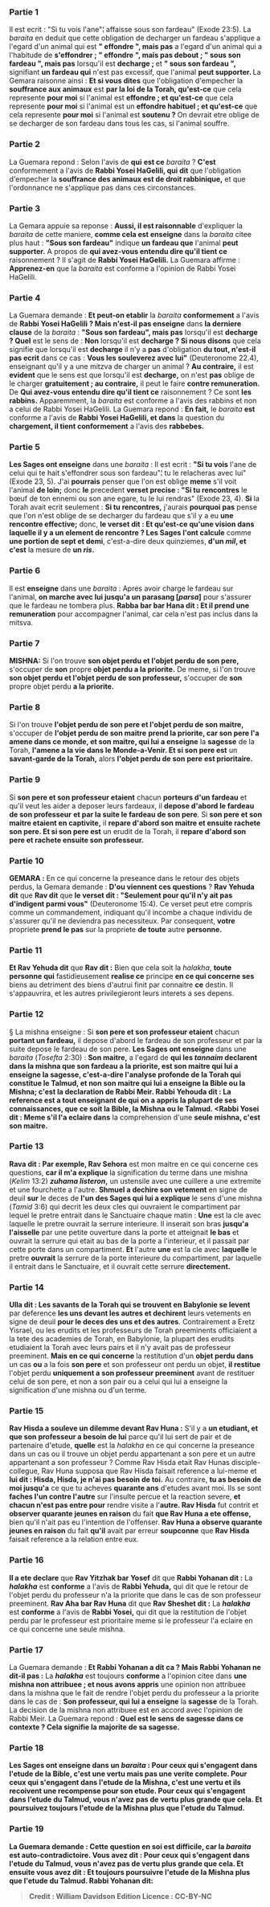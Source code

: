 
### Partie 1
Il est ecrit : "Si tu vois l'ane"¦ affaisse sous son fardeau" (Exode 23:5). La <i>baraita</i> en deduit que cette obligation de decharger un fardeau s'applique a l'egard d'un animal qui est <b>" effondre ", mais pas</b> a l'egard d'un animal qui a l'habitude de <b>s'effondrer ; " effondre ", mais pas debout ; " sous son fardeau ", mais pas</b> lorsqu'il est <b>decharge ; </b> et <b>" sous son fardeau ", </b> signifiant <b>un fardeau qui</b> n'est pas excessif, que l'animal <b>peut supporter. </b> La Gemara raisonne ainsi : <b>Et si vous dites</b> que l'obligation d'empecher la <b>souffrance aux animaux</b> est <b>par la loi de la Torah, qu'est-ce</b> que cela represente <b>pour moi</b> si l'animal est <b>effondre ; et qu'est-ce</b> que cela represente <b>pour moi</b> si l'animal est un <b>effondre habituel ; et qu'est-ce</b> que cela represente <b>pour moi</b> si l'animal est <b>soutenu ? </b> On devrait etre oblige de se decharger de son fardeau dans tous les cas, si l'animal souffre.

### Partie 2
La Guemara repond : Selon l'avis de <b>qui</b> <b>est ce</b> <i>baraita</i> ? <b>C'est</b> conformement a l'avis de <b>Rabbi Yosei HaGelili, qui dit</b> que l'obligation d'empecher la <b>souffrance des animaux est de droit rabbinique,</b> et que l'ordonnance ne s'applique pas dans ces circonstances.

### Partie 3
La Gemara appuie sa reponse : <b>Aussi, il est raisonnable</b> d'expliquer la <i>baraita</i> de cette maniere, <b>comme cela est enseigne</b> dans la <i>baraita</i> citee plus haut : <b>"Sous son fardeau"</b> indique <b>un fardeau que</b> l'animal <b>peut supporter.</b> A propos de <b>qui avez-vous entendu dire qu'il tient ce</b> raisonnement ? </b> Il s'agit de <b>Rabbi Yosei HaGelili.</b> La Guemara affirme : <b>Apprenez-en</b> que la <i>baraita</i> est conforme a l'opinion de Rabbi Yosei HaGelili.

### Partie 4
La Guemara demande : <b>Et peut-on etablir</b> la <i>baraita</i> <b>conformement</b> a l'avis de <b>Rabbi Yosei HaGelili ? Mais n'est-il pas enseigne</b> dans <b>la derniere clause</b> de la <i>baraita</i> : <b>"Sous son fardeau", mais pas</b> lorsqu'il est <b>decharge ? Quel</b> est le sens de : <b>Non</b> lorsqu'il est <b>decharge ? Si nous disons</b> que cela signifie que lorsqu'il est <b>decharge</b> il n'y a <b>pas</b> d'obligation <b>du tout, n'est-il pas ecrit</b> dans ce cas : <b>Vous les souleverez avec lui"</b> (Deuteronome 22.4), enseignant qu'il y a une mitzva de charger un animal ? <b>Au contraire,</b> il est <b>evident</b> que le sens est que lorsqu'il est <b>decharge,</b> on n'est <b>pas</b> oblige de le charger <b>gratuitement ; au contraire,</b> il peut le faire <b>contre remuneration. </b> De <b>Qui avez-vous entendu dire qu'il tient ce</b> raisonnement ? </b> Ce sont <b>les rabbins.</b> Apparemment, la <i>baraita</i> est conforme a l'avis des rabbins et non a celui de Rabbi Yosei HaGelili. La Guemara repond : <b>En fait,</b> le <i>baraita</i> <b>est</b> conforme a l'avis de <b>Rabbi Yosei HaGelili, et dans</b> la question du <b>chargement, il tient conformement</b> a l'avis des <b>rabbebes.</b>

### Partie 5
<b>Les Sages ont enseigne</b> dans une <i>baraita</i> : Il est ecrit : <b>"Si tu vois</b> l'ane de celui qui te hait s'effondrer sous son fardeau"¦ tu le relacheras avec lui" (Exode 23, 5). J'ai <b>pourrais</b> penser que l'on est oblige <b>meme</b> s'il voit l'animal <b>de loin;</b> donc <b>le</b> precedent <b>verset precise : "Si tu rencontres</b> le bœuf de ton ennemi ou son ane egare, tu le lui rendras" (Exode 23, 4). <b>Si</b> la Torah avait ecrit seulement : <b>Si tu rencontres,</b> j'aurais <b>pourquoi pas</b> pense que l'on n'est oblige de se decharger du fardeau que s'il y a eu <b>une rencontre effective;</b> donc, <b>le verset dit : Et qu'est-ce qu'une vision dans laquelle il y a un element de rencontre ? Les Sages l'ont calcule</b> comme <b>une portion de sept et demi</b>, c'est-a-dire deux quinziemes, <b>d'un <i>mil</i>, et c'est</b> la mesure de <b>un <i>ris</i>.</b>

### Partie 6
Il est <b>enseigne</b> dans une <i>baraita</i> : Apres avoir charge le fardeau sur l'animal, <b>on marche avec lui jusqu'a un parasang [<i>parsa</i>]</b> pour s'assurer que le fardeau ne tombera plus. <b>Rabba bar bar Hana dit : Et il prend une remuneration</b> pour accompagner l'animal, car cela n'est pas inclus dans la mitsva.

### Partie 7
<strong>MISHNA:</strong> Si l'on trouve <b>son objet perdu et l'objet perdu de son pere,</b> s'occuper de <b>son</b> propre <b>objet perdu a la priorite.</b> De meme, si l'on trouve <b>son objet perdu et l'objet perdu de son professeur,</b> s'occuper de <b>son</b> propre objet perdu <b>a la priorite.</b>

### Partie 8
Si l'on trouve <b>l'objet perdu de son pere et l'objet perdu de son maitre,</b> s'occuper de <b>l'objet perdu de son maitre</b> <b>prend la priorite, car son pere l'a amene dans ce monde, et son maitre, qui lui a enseigne</b> la <b>sagesse</b> de la Torah, <b>l'amene a la vie dans le Monde-a-Venir. Et si son pere est</b> un <b>savant-garde de la Torah,</b> alors <b>l'objet perdu de son pere</b> <b>est prioritaire.</b>

### Partie 9
Si <b>son pere et son professeur etaient</b> chacun <b>porteurs d'un fardeau</b> et qu'il veut les aider a deposer leurs fardeaux, il <b>depose d'abord le fardeau de son professeur</b> <b>et par la suite le fardeau de son pere</b>. Si <b>son pere et son maitre etaient en captivite,</b> il <b>repare d'abord son maitre et ensuite rachete son pere. Et si son pere est</b> un erudit de la Torah,</b> il <b>repare d'abord son pere et rachete ensuite son professeur.</b>

### Partie 10
<strong>GEMARA :</strong> En ce qui concerne la preseance dans le retour des objets perdus, la Gemara demande : <b>D'ou viennent ces questions</b> ? <b>Rav Yehuda dit</b> que <b>Rav dit</b> que <b>le verset dit : "Seulement pour qu'il n'y ait pas d'indigent parmi vous"</b> (Deuteronome 15:4). Ce verset peut etre compris comme un commandement, indiquant qu'il incombe a chaque individu de s'assurer qu'il ne deviendra pas necessiteux. Par consequent, <b>votre</b> propriete <b>prend le pas</b> sur la propriete <b>de toute</b> autre <b>personne.</b>

### Partie 11
<b>Et Rav Yehuda dit</b> que <b>Rav dit :</b> Bien que cela soit la <i>halakha</i>, <b>toute personne qui</b> fastidieusement <b>realise ce</b> principe <b>en ce qui concerne ses</b> biens au detriment des biens d'autrui</b> finit par</b> connaitre <b>ce</b> destin. Il s'appauvrira, et les autres privilegieront leurs interets a ses depens.

### Partie 12
§ La mishna enseigne : Si <b>son pere et son professeur etaient</b> chacun <b>portant un fardeau,</b> il depose d'abord le fardeau de son professeur et par la suite depose le fardeau de son pere. <b>Les Sages ont enseigne</b> dans une <i>baraita</i> (<i>Tosefta</i> 2:30) : <b>Son maitre,</b> a l'egard de <b>qui les <i>tannaim</i> <b>declarent</b> dans la mishna que son fardeau a la priorite, est <b>son maitre qui lui a enseigne la sagesse,</b> c'est-a-dire l'analyse profonde de la Torah qui constitue le Talmud, <b>et non son maitre qui lui a enseigne la Bible ou la Mishna;</b> c'est <b>la declaration de Rabbi Meir. Rabbi Yehouda dit :</b> La reference est a <b>tout enseignant</b> <b>de qui</b> on a appris <b>la plupart de ses connaissances,</b> que ce soit la Bible, la Mishna ou le Talmud. <Rabbi Yosei dit : Meme s'il l'a eclaire dans</b> la comprehension d'une <b>seule mishna, c'est son maitre.</b>

### Partie 13
<b>Rava dit : Par exemple, Rav Sehora</b> est mon maitre en ce qui concerne ces questions, <b>car il m'a explique</b> la signification du terme dans une mishna (<i>Kelim</i> 13:2) <b><i>zuhama listeron</i>,</b> un ustensile avec une cuillere a une extremite et une fourchette a l'autre. <b>Shmuel a dechire son vetement</b> en signe de deuil <b>sur</b> le deces de <b>l'un des Sages qui lui a explique</b> le sens d'une mishna (<i>Tamid</i> 3:6) qui decrit les deux cles qui ouvraient le compartiment par lequel le pretre entrait dans le Sanctuaire chaque matin : <b>Une</b> est la cle avec laquelle le pretre ouvrait la serrure interieure. Il inserait son bras <b>jusqu'a l'aisselle</b> par une petite ouverture dans la porte et atteignait <b>le bas</b> et ouvrait la serrure qui etait au bas de la porte a l'interieur, et il passait par cette porte dans un compartiment. <b>Et</b> l'autre <b>une</b> est la cle avec <b>laquelle</b> le pretre <b>ouvrait</b> la serrure de la porte interieure du compartiment, par laquelle il entrait dans le Sanctuaire, et il ouvrait cette serrure <b>directement.</b>

### Partie 14
<b>Ulla dit : Les savants de la Torah qui se trouvent en Babylonie se levent</b> par deference <b>les uns devant les autres et dechirent</b> leurs vetements en signe de deuil <b>pour le deces des uns et des autres</b>. Contrairement a Eretz Yisrael, ou les erudits et les professeurs de Torah preeminents officiaient a la tete des academies de Torah, en Babylonie, la plupart des erudits etudiaient la Torah avec leurs pairs et il n'y avait pas de professeur preeminent. <b>Mais en ce qui concerne</b> la restitution d'un <b>objet perdu dans</b> un cas <b>ou</b> a la fois <b>son pere</b> et son professeur ont perdu un objet, <b>il restitue</b> l'objet perdu <b>uniquement a son professeur preeminent</b> avant de restituer celui de son pere, et non a son pair ou a celui qui lui a enseigne la signification d'une mishna ou d'un terme.

### Partie 15
<b>Rav Hisda a souleve un dilemme devant Rav Huna :</b> S'il y a <b>un etudiant, et que son professeur a besoin de lui</b> parce qu'il lui sert de pair et de partenaire d'etude, <b>quelle</b> est la <i>halakha</i> en ce qui concerne la preseance dans un cas ou il trouve un objet perdu appartenant a son pere et un autre appartenant a son professeur ? Comme Rav Hisda etait Rav Hunas disciple-collegue, Rav Huna supposa que Rav Hisda faisait reference a lui-meme et <b>lui dit : Hisda, Hisda, je n'ai pas besoin de toi.</b> Au contraire, <b>tu as besoin de moi jusqu'a</b> ce que tu acheves <b>quarante ans</b> d'etudes avant moi. Ils se sont <b>faches l'un contre l'autre</b> sur l'insulte percue et la reaction severe, <b>et chacun n'est pas entre pour</b> rendre visite a l'<b>autre. Rav Hisda</b> fut contrit et <b>observer quarante jeunes en raison</b> du fait <b>que Rav Huna a ete offense,</b> bien qu'il n'ait pas eu l'intention de l'offenser. <b>Rav Huna a observe quarante jeunes en raison</b> du fait <b>qu'il</b> avait par erreur <b>soupconne</b> que <b>Rav Hisda</b> faisait reference a la relation entre eux.

### Partie 16
<b>Il a ete declare</b> que <b>Rav Yitzhak bar Yosef</b> dit que <b>Rabbi Yohanan dit :</b> La <b><i>halakha</i></b> est <b>conforme</b> a l'avis de <b>Rabbi Yehuda,</b> qui dit que le retour de l'objet perdu du professeur n'a la priorite que dans le cas de son professeur preeminent. <b>Rav Aha bar Rav Huna</b> dit que <b>Rav Sheshet dit :</b> La <b><i>halakha</i></b> est <b>conforme</b> a l'avis de <b>Rabbi Yosei,</b> qui dit que la restitution de l'objet perdu par le professeur est prioritaire meme si le professeur l'a eclaire en ce qui concerne une seule mishna.

### Partie 17
La Guemara demande : <b>Et Rabbi Yohanan a dit ca ? Mais Rabbi Yohanan ne dit-il pas :</b> La <b><i>halakha</i></b> est toujours <b>conforme</b> a l'opinion citee dans <b>une mishna non attribuee ; et nous avons appris</b> une opinion non attribuee dans la mishna que le fait de rendre l'objet perdu du professeur a la priorite dans le cas de : <b>Son professeur, qui lui a enseigne</b> la <b>sagesse</b> de la Torah. La decision de la mishna non attribuee est en accord avec l'opinion de Rabbi Meir. La Guemara repond : <b>Quel est le sens de <b>sagesse</b> dans ce contexte ? Cela signifie <b>la majorite de sa sagesse.</b>

### Partie 18
<b>Les Sages ont enseigne</b> dans un <i>baraita</i> : Pour ceux <b>qui s'engagent</b> dans l'etude de la <b>Bible,</b> c'est <b>une vertu mais pas</b> une <b>verite complete.</b> Pour ceux qui s'engagent <b>dans</b> l'etude de la <b>Mishna,</b> c'est <b>une vertu et ils recoivent une recompense pour son</b> etude. Pour ceux qui s'engagent <b>dans</b> l'etude du <b>Talmud, vous n'avez pas de vertu plus grande que cela. Et poursuivez toujours</b> l'etude <b>de</b> la <b>Mishna plus que</b> l'etude du <b>Talmud.</b>

### Partie 19
La Guemara demande : <b>Cette</b> question <b>en soi</b> est <b>difficile,</b> car la <i>baraita</i> est auto-contradictoire. <b>Vous avez dit :</b> Pour ceux qui s'engagent <b>dans</b> l'etude du <b>Talmud, vous n'avez pas de vertu plus grande que cela. Et ensuite vous avez dit : Et toujours poursuivre</b> l'etude <b>de</b> la <b>Mishna plus que</b> l'etude du <b>Talmud. Rabbi Yohanan dit:</b>

>Credit : William Davidson Edition
>Licence : CC-BY-NC